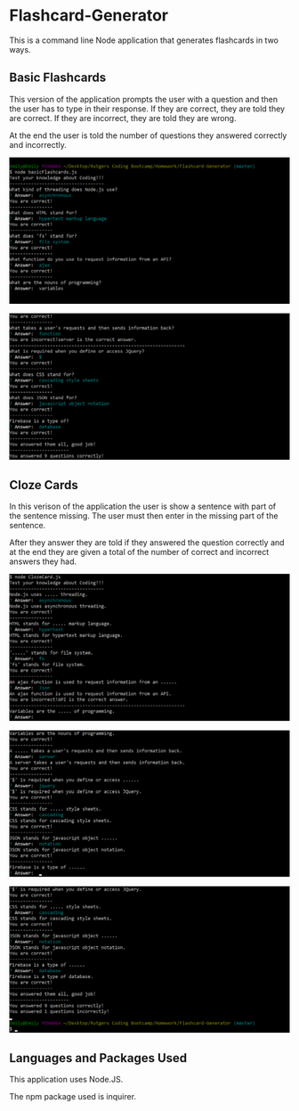 # Flashcard-Generator

This is a command line Node application that generates flashcards in two ways.


## Basic Flashcards

This version of the application prompts the user with a question and then the user has to type in their response. If they are correct, they are told they are correct. If they are incorrect, they are told they are wrong. 

At the end the user is told the number of questions they answered correctly and incorrectly.

![basicCard](./img/basicFlashcardIntro.png)

![basicCard](./img/basicFlashcardEnd.png)

## Cloze Cards

In this verison of the application the user is show a sentence with part of the sentence missing. The user must then enter in the missing part of the sentence. 

After they answer they are told if they answered the question correctly and at the end they are given a total of the number of correct and incorrect answers they had. 

![clozeCard](./img/clozeCardIntro.png)

![clozeCard](./img/clozeCardMiddle.png)

![clozeCard](./img/clozeCardEnd.png)



## Languages and Packages Used

This application uses Node.JS.

The npm package used is inquirer. 
